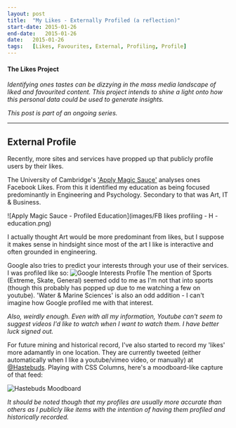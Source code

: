 ```yaml
---
layout:	post
title:	"My Likes - Externally Profiled (a reflection)"
start-date:	2015-01-26
end-date:	2015-01-26
date:	2015-01-26
tags:	[Likes, Favourites, External, Profiling, Profile]
---
```


#### The Likes Project

_Identifying ones tastes can be dizzying in the mass media landscape of liked and favourited content. This project intends to shine a light onto how this personal data could be used to generate insights._

_This post is part of an ongoing series._

---

## External Profile

Recently, more sites and services have propped up that publicly profile users by their likes. 

The University of Cambridge's ['Apply Magic Sauce'](http://applymagicsauce.com/test.html) analyses ones Facebook Likes. From this it identified my education as being focused predominantly in Engineering and Psychology. Secondary to that was Art, IT & Business.

![Apply Magic Sauce - Profiled Education](images/FB likes profiling - H - education.png)

I actually thought Art would be more predominant from likes, but I suppose it makes sense in hindsight since most of the art I like is interactive and often grounded in engineering.

Google also tries to predict your interests through your use of their services. I was profiled like so:
![Google Interests Profile](images/google_interests_profile.png)
The mention of Sports (Extreme, Skate, General) seemed odd to me as I'm not that into sports (though this probably has popped up due to me watching a few on youtube). 'Water & Marine Sciences' is also an odd addition - I can't imagine how Google profiled me with that interest.

_Also, weirdly enough. Even with all my information, Youtube can't seem to suggest videos I'd like to watch when I want to watch them. I have better luck signed out._

For future mining and historical record, I've also started to record my 'likes' more adamantly in one location. They are currently tweeted (either automatically when I like a youtube/vimeo video, or manually) at [@Hastebuds](https://twitter.com/hastebuds). Playing with CSS Columns, here's a moodboard-like capture of that feed: 

![Hastebuds Moodboard](images/hastebuds-screen.png)

_It should be noted though that my profiles are usually more accurate than others as I publicly like items with the intention of having them profiled and historically recorded._
